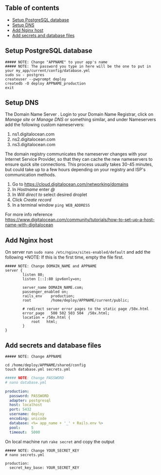 ## Table of contents

- [Setup PostgreSQL database](#setup-postgresql-database)
- [Setup DNS](#setup-dns)
- [Add Nginx host](#add-nginx-host)
- [Add secrets and database files](#add-secrets-and-database-files)

## Setup PostgreSQL database

```shell
##### NOTE: Change "APPNAME" to your app's name
##### NOTE: The password you type in here will be the one to put in your my_app/current/config/database.yml
sudo su - postgres 
createuser --pwprompt deploy
createdb -O deploy APPNAME_production
exit
```

## Setup DNS

The Domain Name Server . Login to your Domain Name Registrar, click on *Manage site* or *Manage DNS* or something similar, and under Nameservers add the following custom nameservers:

1. ns1.digitalocean.com
1. ns2.digitalocean.com
1. ns3.digitalocean.com

The domain registry communicates the nameserver changes with your Internet Service Provider, so that they can cache the new nameservers to ensure quick site connections. This process usually takes 30-45 minutes, but could take up to a few hours depending on your registry and ISP's communication methods.

1. Go to https://cloud.digitalocean.com/networking/domains
1. In *Hostname* enter *@*
1. In *Will direct to* select desired droplet
1. Click *Create record*
1. In a terminal window `ping WEB_ADDRESS`

For more info reference https://www.digitalocean.com/community/tutorials/how-to-set-up-a-host-name-with-digitalocean

## Add Nginx host

On server run `sudo nano /etc/nginx/sites-enabled/default` and add the following
*NOTE: If this is the first time, empty the file first.

```shell
##### NOTE: Change DOMAIN_NAME and APPNAME
server {
        listen 80;
        listen [::]:80 ipv6only=on;

        server_name DOMAIN_NAME.com;
        passenger_enabled on;
        rails_env    production;
        root         /home/deploy/APPNAME/current/public;

        # redirect server error pages to the static page /50x.html
        error_page   500 502 503 504  /50x.html;
        location = /50x.html {
            root   html;
        }
}
```

## Add secrets and database files

```shell
##### NOTE: Change APPNAME

cd /home/deploy/APPNAME/shared/config
touch database.yml secrets.yml
```

```yml
##### NOTE: Change PASSWORD
# nano database.yml

production:
  password: PASSWORD
  adapter: postgresql
  host: localhost
  port: 5432
  username: deploy
  encoding: unicode
  database: <%= app_name + '_' + Rails.env %>
  pool:     5
  timeout:  5000
```

On local machine run `rake secret` and copy the output

```shell
##### NOTE: Change YOUR_SECRET_KEY
# nano secrets.yml

production:
  secret_key_base: YOUR_SECRET_KEY
```
